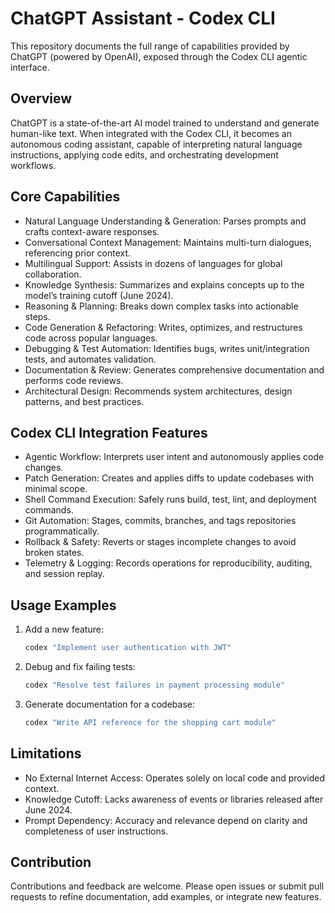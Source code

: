 # ChatGPT Assistant - Codex CLI

This repository documents the full range of capabilities provided by ChatGPT (powered by OpenAI), exposed through the Codex CLI agentic interface.

## Overview

ChatGPT is a state-of-the-art AI model trained to understand and generate human-like text. When integrated with the Codex CLI, it becomes an autonomous coding assistant, capable of interpreting natural language instructions, applying code edits, and orchestrating development workflows.

## Core Capabilities

- Natural Language Understanding & Generation: Parses prompts and crafts context-aware responses.
- Conversational Context Management: Maintains multi-turn dialogues, referencing prior context.
- Multilingual Support: Assists in dozens of languages for global collaboration.
- Knowledge Synthesis: Summarizes and explains concepts up to the model’s training cutoff (June 2024).
- Reasoning & Planning: Breaks down complex tasks into actionable steps.
- Code Generation & Refactoring: Writes, optimizes, and restructures code across popular languages.
- Debugging & Test Automation: Identifies bugs, writes unit/integration tests, and automates validation.
- Documentation & Review: Generates comprehensive documentation and performs code reviews.
- Architectural Design: Recommends system architectures, design patterns, and best practices.

## Codex CLI Integration Features

- Agentic Workflow: Interprets user intent and autonomously applies code changes.
- Patch Generation: Creates and applies diffs to update codebases with minimal scope.
- Shell Command Execution: Safely runs build, test, lint, and deployment commands.
- Git Automation: Stages, commits, branches, and tags repositories programmatically.
- Rollback & Safety: Reverts or stages incomplete changes to avoid broken states.
- Telemetry & Logging: Records operations for reproducibility, auditing, and session replay.

## Usage Examples

1. Add a new feature:
   ```bash
   codex "Implement user authentication with JWT"
   ```

2. Debug and fix failing tests:
   ```bash
   codex "Resolve test failures in payment processing module"
   ```

3. Generate documentation for a codebase:
   ```bash
   codex "Write API reference for the shopping cart module"
   ```

## Limitations

- No External Internet Access: Operates solely on local code and provided context.
- Knowledge Cutoff: Lacks awareness of events or libraries released after June 2024.
- Prompt Dependency: Accuracy and relevance depend on clarity and completeness of user instructions.

## Contribution

Contributions and feedback are welcome. Please open issues or submit pull requests to refine documentation, add examples, or integrate new features.
